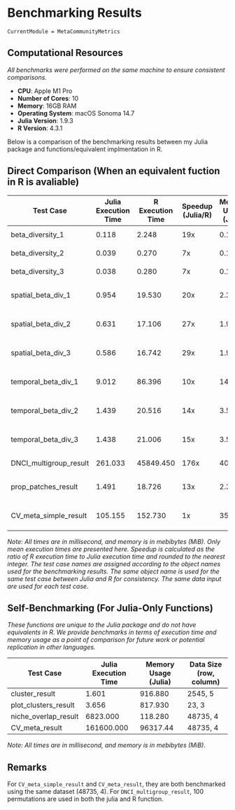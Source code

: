 # Benchmarking Results
```@meta
CurrentModule = MetaCommunityMetrics
```
## Computational Resources
*All benchmarks were performed on the same machine to ensure consistent comparisons.*
- **CPU**: Apple M1 Pro
- **Number of Cores**: 10
- **Memory**: 16GB RAM
- **Operating System**: macOS Sonoma 14.7
- **Julia Version**: 1.9.3
- **R Version**: 4.3.1


Below is a comparison of the benchmarking results between my Julia package and functions/equivalent implmentation in R.

## Direct Comparison (When an equivalent fuction in R is avaliable)

| Test Case               | Julia Execution Time | R Execution Time  | Speedup (Julia/R) | Memory Usage (Julia) | Memory Usage (R) | R Function and Package used              | 
|-------------------------|----------------------|-------------------|-------------------|----------------------|------------------|------------------------------------------|
| beta_diversity_1        | 0.118                | 2.248             | 19x               | 0.132                | 0.057            | `beta.div.comp` from `adespatial`        |
| beta_diversity_2        | 0.039                | 0.270             | 7x                | 0.133                | 0.125            | `beta.div.comp` from `adespatial`        |
| beta_diversity_3        | 0.038                | 0.280             | 7x                | 0.133                | 0.125            | `beta.div.comp` from `adespatial`        |
| spatial_beta_div_1      | 0.954                | 19.530            | 20x               | 2.300                | 3.451            | implementation from Guzman et al. (2022) |
| spatial_beta_div_2      | 0.631                | 17.106            | 27x               | 1.900                | 3.009            | implementation from Guzman et al. (2022) | 
| spatial_beta_div_3      | 0.586                | 16.742            | 29x               | 1.900                | 3.009            | implementation from Guzman et al. (2022) | 
| temporal_beta_div_1     | 9.012                | 86.396            | 10x               | 14.760               | 17.342           | implementation from Guzman et al. (2022) | 
| temporal_beta_div_2     | 1.439                | 20.516            | 14x               | 3.540                | 5.630            | implementation from Guzman et al. (2022) | 
| temporal_beta_div_3     | 1.438                | 21.006            | 15x               | 3.540                | 5.630            | implementation from Guzman et al. (2022) | 
| DNCI_multigroup_result  | 261.033              | 45849.450         | 176x              | 407.07               | 10630.390        | `DNCI_multigroup` from `DNCImper`        |       
| prop_patches_result     | 1.491                | 18.726            | 13x               | 2.320                | 2.412            | implementation from Guzman et al. (2022) |
| CV_meta_simple_result   | 105.155              | 152.730           | 1x                | 35.41                | 55.435           | implementation from Wang et al. (2019)   |



*Note: All times are in millisecond, and memory is in mebibytes (MiB). Only mean execution times are presented here. Speedup is calculated as the ratio of R execution time to Julia execution time and rounded to the nearest integer. The test case names are assigned according to the object names used for the benchmarking results. The same object name is used for the same test case between Julia and R for consistency. The same data input are used for each test case.*

## Self-Benchmarking (For Julia-Only Functions)
*These functions are unique to the Julia package and do not have equivalents in R. We provide benchmarks in terms of execution time and memory usage as a point of comparison for future work or potential replication in other languages.*

| Test Case                | Julia Execution Time | Memory Usage (Julia) | Data Size (row, column)|
|--------------------------|----------------------|----------------------|------------------------|
| cluster_result           | 1.601                | 916.880              | 2545, 5                |
| plot_clusters_result     | 3.656                | 817.930              | 23, 3                  |
| niche_overlap_result     | 6823.000             | 118.280              | 48735, 4               |
| CV_meta_result           | 161600.000           | 96317.44             | 48735, 4               |

*Note: All times are in millisecond, and memory is in mebibytes (MiB).*

## Remarks
For `CV_meta_simple_result` and `CV_meta_result`, they are both benchmarked using the same dataset (48735, 4).
For `DNCI_multigroup_result`, 100 permutations are used in both the julia and R function.
